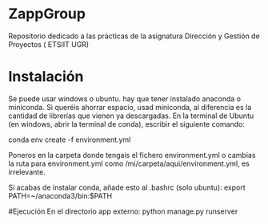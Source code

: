 # ZappGroup
Repositorio dedicado a las prácticas de la asignatura Dirección y Gestión de Proyectos ( ETSIIT UGR)

# Instalación
Se puede usar windows o ubuntu. hay que tener instalado anaconda o miniconda. Si queréis ahorrar espacio, usad miniconda, al diferencia es
la cantidad de librerías que vienen ya descargadas. En la terminal de Ubuntu (en windows, abrir la terminal de conda), escribir el siguiente comando:

conda env create -f environment.yml

Poneros en la carpeta donde tengais el fichero environment.yml o cambias la ruta para environment.yml como /mi/carpeta/aqui/environment.yml, es irrelevante.

Si acabas de instalar conda, añade esto al .bashrc (solo ubuntu):
export PATH=~/anaconda3/bin:$PATH

#Ejecución
En el directorio app externo:
python manage.py runserver
